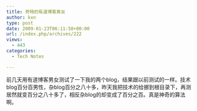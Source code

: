 ```yaml
---
title: 奇特的有道博客男女
author: kxn
type: post
date: 2009-01-23T06:11:58+00:00
url: /index.php/archives/222
views:
  - 443
categories:
  - Tech Notes

---
```

前几天用有道博客男女测试了一下我的两个blog，结果跟以前测试的一样。技术blog百分百男性，杂blog百分之八十多，昨天我把技术的给挪到根目录下，再测居然就变百分之八十多了，相反杂blog的却变成了百分之百。真是神奇的算法啊。